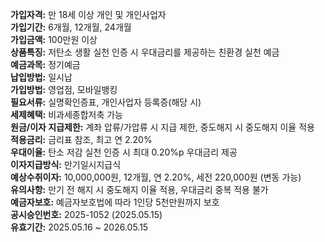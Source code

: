 **가입자격:** 만 18세 이상 개인 및 개인사업자  
**가입기간:** 6개월, 12개월, 24개월  
**가입금액:** 100만원 이상  
**상품특징:** 저탄소 생활 실천 인증 시 우대금리를 제공하는 친환경 실천 예금  
**예금과목:** 정기예금  
**납입방법:** 일시납  
**가입방법:** 영업점, 모바일뱅킹  
**필요서류:** 실명확인증표, 개인사업자 등록증(해당 시)  
**세제혜택:** 비과세종합저축 가능  
**원금/이자 지급제한:** 계좌 압류/가압류 시 지급 제한, 중도해지 시 중도해지 이율 적용  
**적용금리:** 금리표 참조, 최고 연 2.20%  
**우대이율:** 탄소 저감 실천 인증 시 최대 0.20%p 우대금리 제공  
**이자지급방식:** 만기일시지급식  
**예상수취이자:** 10,000,000원, 12개월, 연 2.20%, 세전 220,000원 (변동 가능)  
**유의사항:** 만기 전 해지 시 중도해지 이율 적용, 우대금리 중복 적용 불가  
**예금자보호:** 예금자보호법에 따라 1인당 5천만원까지 보호  
**공시승인번호:** 2025-1052 (2025.05.15)  
**유효기간:** 2025.05.16 ~ 2026.05.15